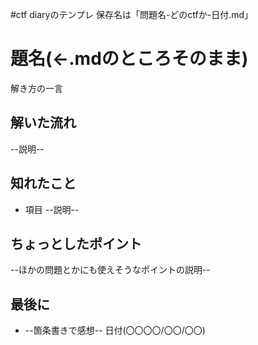 #ctf diaryのテンプレ
保存名は「問題名-どのctfか-日付.md」
# 題名(←.mdのところそのまま)
解き方の一言

## 解いた流れ
--説明--

## 知れたこと
* 項目
--説明--

## ちょっとしたポイント
--ほかの問題とかにも使えそうなポイントの説明--
 
## 最後に
* --箇条書きで感想-- 日付(〇〇〇〇/〇〇/〇〇)